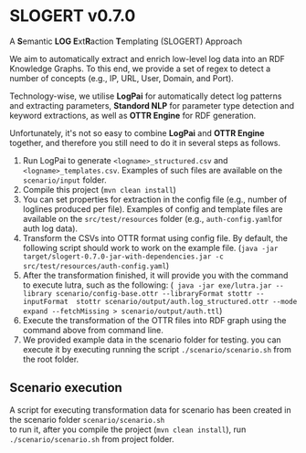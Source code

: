 # SLOGERT v0.7.0

A **S**emantic **LOG E**xt**R**action **T**emplating (SLOGERT) Approach

We aim to automatically extract and enrich low-level log data into an RDF Knowledge Graphs.
To this end, we provide a set of regex to detect a number of concepts (e.g., IP, URL, User, Domain, and Port).

Technology-wise, we utilise **LogPai** for automatically detect log patterns and extracting parameters, 
**Standord NLP** for parameter type detection and keyword extractions, 
as well as **OTTR Engine** for RDF generation. 

Unfortunately, it's not so easy to combine **LogPai** and **OTTR Engine** together, 
and therefore you still need to do it in several steps as follows.

1) Run LogPai to generate `<logname>_structured.csv` and `<logname>_templates.csv`. 
    Examples of such files are available on the `scenario/input` folder.  
2) Compile this project (`mvn clean install`)
3) You can set properties for extraction in the config file (e.g., number of loglines produced per file). 
    Examples of config and template files are available on the `src/test/resources` folder 
    (e.g., `auth-config.yaml`for auth log data). 
4) Transform the CSVs into OTTR format using config file. By default, the following script should work to work on the example file. 
    (```java -jar target/slogert-0.7.0-jar-with-dependencies.jar -c src/test/resources/auth-config.yaml```)
5) After the transformation finished, it will provide you with the command to execute lutra, such as the following: (```
    java -jar exe/lutra.jar --library scenario/config-base.ottr --libraryFormat stottr --inputFormat 
    stottr scenario/output/auth.log_structured.ottr --mode expand --fetchMissing > scenario/output/auth.ttl```) 
6) Execute the transformation of the OTTR files into RDF graph using the command above from command line.
7) We provided example data in the scenario folder for testing. you can execute it by executing running the script 
    ```./scenario/scenario.sh``` from the root folder.  
        
## Scenario execution 

A script for executing transformation data for scenario has been created in the scenario folder `scenario/scenario.sh`    
to run it, after you compile the project (`mvn clean install`), run `./scenario/scenario.sh` from project folder.

           
